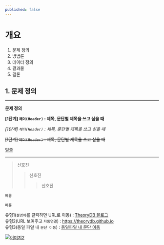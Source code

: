 ```yaml
---
published: false
---
```

# 개요

1. 문제 정의
2. 방법론
3. 데이터 정의
4. 결과물
5. 결론

## 1. 문제 정의
---

**문제 정의**

__[1단계] `헤더(Header)` : 제목, 문단별 제목을 쓰고 싶을 때__

_[1단계] `헤더(Header)` : 제목, 문단별 제목을 쓰고 싶을 때_

~~[1단계] `헤더(Header)` : 제목, 문단별 제목을 쓰고 싶을 때~~

<u>밑줄</u>

---

> 신호진
>> 신호진
>>> 신호진

```
메롱
```

`메롱`

유형1(`설명어`를 클릭하면 URL로 이동) : [TheoryDB 블로그](https://theorydb.github.io "마우스를 올려놓으면 말풍선이 나옵니다.")  
유형2(URL 보여주고 `자동연결`) : <https://theorydb.github.io>  
유형3(동일 파일 내 `문단 이동`) : [동일파일 내 문단 이동](#markdown의-반드시-알아야-하는-문법) 




[![이미지2](https://theorydb.github.io/assets/img/think/2019-06-25-think-future-ai-1.png)](https://theorydb.github.io/think/2019/06/25/think-future-ai/)
